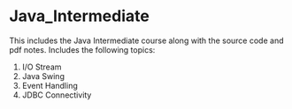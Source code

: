 # Java_Intermediate
This includes the Java Intermediate course along with the source code and pdf notes.
Includes the following topics:
  1. I/O Stream
  2. Java Swing
  3. Event Handling
  4. JDBC Connectivity
 
